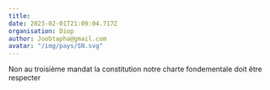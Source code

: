 ```yaml
---
title: 
date: 2023-02-01T21:09:04.717Z
organisation: Diop
author: Joobtapha@gmail.com 
avatar: "/img/pays/SN.svg"
---
```


Non au troisième mandat la constitution notre charte fondementale doit être respecter 